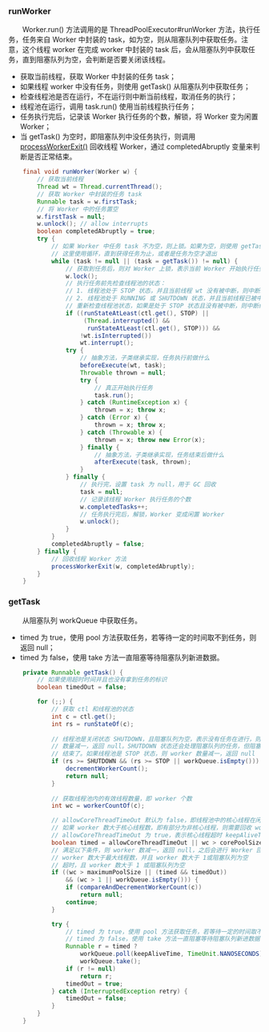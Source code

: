 ### runWorker
　　Worker.run() 方法调用的是 ThreadPoolExecutor#runWorker 方法，执行任务，任务来自 Worker 中封装的 task，如为空，则从阻塞队列中获取任务。注意，这个线程 worker 在完成 worker 中封装的 task 后，会从阻塞队列中获取任务，直到阻塞队列为空，会判断是否要关闭该线程。
  
- 获取当前线程，获取 Worker 中封装的任务 task；
- 如果线程 worker 中没有任务，则使用 getTask() 从阻塞队列中获取任务；
- 检查线程池是否在运行，不在运行则中断当前线程，取消任务的执行；
- 线程池在运行，调用 task.run() 使用当前线程执行任务；
- 任务执行完后，记录该 Worker 执行任务的个数，解锁，将 Worker 变为闲置 Worker； 
- 当 getTask() 为空时，即阻塞队列中没任务执行，则调用 [processWorkerExit()](https://github.com/martin-1992/Java-Lock-Notes/blob/master/Java%20%E7%BA%BF%E7%A8%8B%E6%B1%A0%E6%BA%90%E7%A0%81%E5%88%86%E6%9E%90/processWorkerExit.md) 回收线程 Worker，通过 completedAbruptly 变量来判断是否正常结束。

```java
    final void runWorker(Worker w) {
        // 获取当前线程
        Thread wt = Thread.currentThread();
        // 获取 Worker 中封装的任务 task
        Runnable task = w.firstTask;
        // 将 Worker 中的任务置空
        w.firstTask = null;
        w.unlock(); // allow interrupts
        boolean completedAbruptly = true;
        try {
            // 如果 Worker 中任务 task 不为空，则上锁。如果为空，则使用 getTask 从阻塞队列中获得任务，
            // 这里使用循环，直到获得任务为止，或者是任务为空才退出
            while (task != null || (task = getTask()) != null) {
                // 获取到任务后，则对 Worker 上锁，表示当前 Worker 开始执行任务
                w.lock();
                // 执行任务前先检查线程池的状态：
                // 1. 线程池处于 STOP 状态，并且当前线程 wt 没有被中断，则中断线程 wt，不执行 Worker 任务；
                // 2. 线程池处于 RUNNING 或 SHUTDOWN 状态，并且当前线程已被中断，使用 runStateAtLeast
                // 重新检查线程池状态，如果是处于 STOP 状态且没有被中断，则中断线程
                if ((runStateAtLeast(ctl.get(), STOP) ||
                     (Thread.interrupted() &&
                      runStateAtLeast(ctl.get(), STOP))) &&
                    !wt.isInterrupted())
                    wt.interrupt();
                try {
                    // 抽象方法，子类继承实现，任务执行前做什么
                    beforeExecute(wt, task);
                    Throwable thrown = null;
                    try {
                        // 真正开始执行任务
                        task.run();
                    } catch (RuntimeException x) {
                        thrown = x; throw x;
                    } catch (Error x) {
                        thrown = x; throw x;
                    } catch (Throwable x) {
                        thrown = x; throw new Error(x);
                    } finally {
                        // 抽象方法，子类继承实现，任务结束后做什么
                        afterExecute(task, thrown);
                    }
                } finally {
                    // 执行完，设置 task 为 null，用于 GC 回收
                    task = null;
                    // 记录该线程 Worker 执行任务的个数
                    w.completedTasks++;
                    // 任务执行完后，解锁，Worker 变成闲置 Worker
                    w.unlock();
                }
            }
            completedAbruptly = false;
        } finally {
            // 回收线程 Worker 方法
            processWorkerExit(w, completedAbruptly);
        }
    }
```

### getTask
　　从阻塞队列 workQueue 中获取任务。
  
- timed 为 true，使用 pool 方法获取任务，若等待一定的时间取不到任务，则返回 null；
- timed 为 false，使用 take 方法一直阻塞等待阻塞队列新进数据。

```java
    private Runnable getTask() {
        // 如果使用超时时间并且也没有拿到任务的标识
        boolean timedOut = false;

        for (;;) {
            // 获取 ctl 和线程池的状态
            int c = ctl.get();
            int rs = runStateOf(c);
            
            // 线程池是关闭状态 SHUTDOWN，且阻塞队列为空，表示没有任务在进行，则 worker
            // 数量减一，返回 null。SHUTDOWN 状态还会处理阻塞队列的任务，但阻塞队列为空就
            // 结束了。如果线程池是 STOP 状态，则 worker 数量减一，返回 null
            if (rs >= SHUTDOWN && (rs >= STOP || workQueue.isEmpty())) {
                decrementWorkerCount();
                return null;
            }
            
            // 获取线程池内的有效线程数量，即 worker 个数
            int wc = workerCountOf(c);

            // allowCoreThreadTimeOut 默认为 false，即线程池中的核心线程在闲置状态也不会被回收。
            // 如果 worker 数大于核心线程数，即有部分为非核心线程，则需要回收 worker。如果 
            // allowCoreThreadTimeOut 为 true，表示核心线程超时 keepAliveTime 也会被回收   
            boolean timed = allowCoreThreadTimeOut || wc > corePoolSize;
            // 满足以下条件，则 worker 数减一，返回 null，之后会进行 Worker 回收工作：
            // worker 数大于最大线程数，并且 worker 数大于 1或阻塞队列为空
            // 超时，且 worker 数大于 1 或阻塞队列为空
            if ((wc > maximumPoolSize || (timed && timedOut))
                && (wc > 1 || workQueue.isEmpty())) {
                if (compareAndDecrementWorkerCount(c))
                    return null;
                continue;
            }

            try {
                // timed 为 true，使用 pool 方法获取任务，若等待一定的时间取不到任务，则返回 null
                // timed 为 false，使用 take 方法一直阻塞等待阻塞队列新进数据
                Runnable r = timed ?
                    workQueue.poll(keepAliveTime, TimeUnit.NANOSECONDS) :
                    workQueue.take();
                if (r != null)
                    return r;
                timedOut = true;
            } catch (InterruptedException retry) {
                timedOut = false;
            }
        }
    }
```

